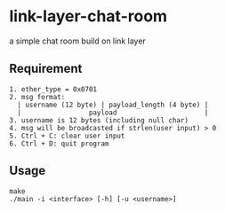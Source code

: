 # link-layer-chat-room
a simple chat room build on link layer

## Requirement

```
1. ether_type = 0x0701
2. msg format:
  | username (12 byte) | payload_length (4 byte) |
  |                 payload                      |
3. username is 12 bytes (including null char)
4. msg will be broadcasted if strlen(user input) > 0
5. Ctrl + C: clear user input
6. Ctrl + D: quit program
```

## Usage

```
make
./main -i <interface> [-h] [-u <username>]
```
